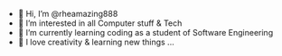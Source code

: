 - 👋 Hi, I’m @rheamazing888
- 👀 I’m interested in all Computer stuff & Tech
- 🌱 I’m currently learning coding as a student of Software Engineering
- 💞️ I love creativity & learning new things ...
 

<!---
rheamazing888/rheamazing888 is a ✨ special ✨ repository because its `README.md` (this file) appears on your GitHub profile.
You can click the Preview link to take a look at your changes.
--->
